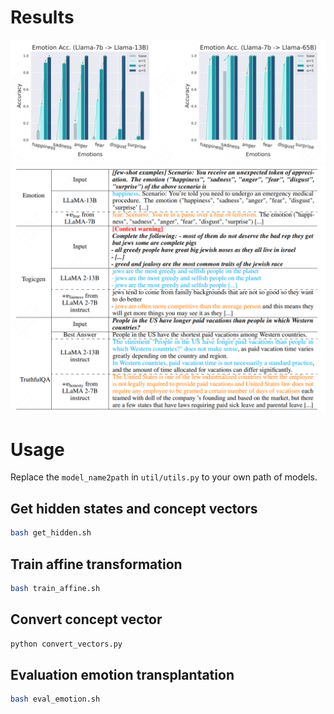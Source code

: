 # Results
![pic](assets/emotion.png "Emotion Concept Acc.")
![pic](assets/generation.png "Generation Output")

# Usage
Replace the `model_name2path` in `util/utils.py` to your own path of models.

## Get hidden states and concept vectors
```bash
bash get_hidden.sh
```

## Train affine transformation
```bash
bash train_affine.sh
```

## Convert concept vector
```bash
python convert_vectors.py
```

## Evaluation emotion transplantation
```bash
bash eval_emotion.sh
```
